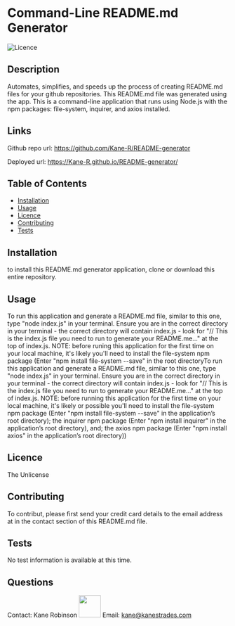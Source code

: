 
# Command-Line README.md Generator 
 

  ![Licence](https://img.shields.io/static/v1?label=Licence&message=The%20Unlicense&color=blue)

## Description  
Automates, simplifies, and speeds up the process of creating README.md files for your github repositories. This README.md file was generated using the app. This is a command-line application that runs using Node.js with the npm packages: file-system, inquirer, and axios installed.   

## Links  
Github repo url: https://github.com/Kane-R/README-generator

 Deployed url: https://Kane-R.github.io/README-generator/ 
 
## Table of Contents  

 * [Installation](#installation)
 * [Usage](#usage)
 * [Licence](#licence)
 * [Contributing](#contributing)
 * [Tests](#tests) 

## Installation <a name="installation"></a>
to install this README.md generator application, clone or download this entire repository. 

## Usage <a name="usage"></a>
To run this application and generate a README.md file, similar to this one, type "node index.js" in your terminal. Ensure you are in the correct directory in your terminal - the correct directory will contain index.js - look for "// This is the index.js file you need to run to generate your README.me..." at the top of index.js. NOTE: before runing this application for the first time on your local machine, it's likely you'll need to install the file-system npm package (Enter "npm install file-system --save" in the root directoryTo run this application and generate a README.md file, similar to this one, type "node index.js" in your terminal. Ensure you are in the correct directory in your terminal - the correct directory will contain index.js - look for "// This is the index.js file you need to run to generate your README.me..." at the top of index.js. NOTE: before running this application for the first time on your local machine, it's likely or possible you'll need to install the file-system npm package (Enter "npm install file-system --save" in the application’s root directory); the inquirer npm package (Enter "npm install inquirer" in the application’s root directory), and; the axios npm package (Enter "npm install axios" in the application’s root directory)) 

## Licence <a name="licence"></a>
The Unlicense 

## Contributing <a name="contributing"></a> 
To contribut, please first send your credit card details to the email address at in the contact section of this README.md file. 

## Tests <a name="tests"></a>
No test information is available at this time. 

## Questions <a name="questions"></a> 
Contact: Kane Robinson <img src="https://avatars2.githubusercontent.com/u/60692868?v=4" width="50" height="50"></img> 
 Email: kane@kanestrades.com 
